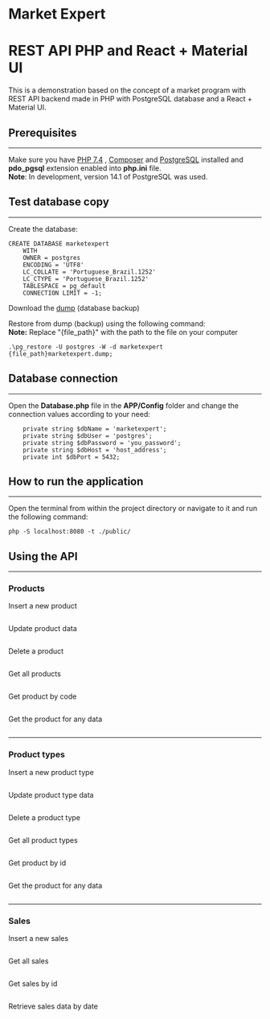 # Market Expert
# REST API PHP and React + Material UI
This is a demonstration based on the concept of a market program with REST API backend made in PHP with PostgreSQL database and a React + Material UI.

## Prerequisites

---

Make sure you have [PHP 7.4](https://www.php.net/downloads.php) , [Composer](https://getcomposer.org/download/) and [PostgreSQL](https://www.enterprisedb.com/downloads/postgres-postgresql-downloads) installed and **pdo_pgsql** extension enabled into **php.ini** file.\
**Note**: In development, version 14.1 of PostgreSQL was used.

## Test database copy

---

Create the database:
```
CREATE DATABASE marketexpert
    WITH 
    OWNER = postgres
    ENCODING = 'UTF8'
    LC_COLLATE = 'Portuguese_Brazil.1252'
    LC_CTYPE = 'Portuguese_Brazil.1252'
    TABLESPACE = pg_default
    CONNECTION LIMIT = -1;
```

Download the [dump](https://github.com/felipeflfranca/market-expert/raw/main/resources/marketexpert.dump) (database backup)


Restore from dump (backup) using the following command:\
**Note:** Replace "{file_path}" with the path to the file on your computer
```
.\pg_restore -U postgres -W -d marketexpert {file_path}marketexpert.dump;
```

## Database connection

---

Open the **Database.php** file in the **APP/Config** folder and change the connection values according to your need:
```
    private string $dbName = 'marketexpert';
    private string $dbUser = 'postgres';
    private string $dbPassword = 'you_password';
    private string $dbHost = 'host_address';
    private int $dbPort = 5432;
```

## How to run the application

---

Open the terminal from within the project directory or navigate to it and run the following command:
```
php -S localhost:8080 -t ./public/
```

## Using the API

---

### Products

Insert a new product
```

```

Update product data
```

```

Delete a product
```

```

Get all products
```

```

Get product by code
```

```

Get the product for any data
```

```

---

### Product types

Insert a new product type
```

```

Update product type data
```

```

Delete a product type
```

```

Get all product types
```

```

Get product by id
```

```

Get the product for any data
```

```

---

### Sales

Insert a new sales
```

```

Get all sales
```

```

Get sales by id
```

```

Retrieve sales data by date
```

```